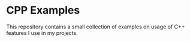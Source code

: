 # CPP Examples
This repository contains a small collection of examples on usage of C++ features I use in my projects. 
